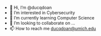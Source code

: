 - 👋 Hi, I’m @ducqdoan
- 👀 I’m interested in Cybersecurity 
- 🌱 I’m currently learning Computer Science
- 💞️ I’m looking to collaborate on ...
- 📫 How to reach me ducqdoan@umich.edu

<!---
ducqdoan/ducqdoan is a ✨ special ✨ repository because its `README.md` (this file) appears on your GitHub profile.
You can click the Preview link to take a look at your changes.
--->
